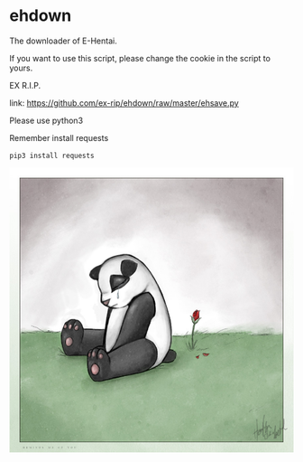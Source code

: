 # ehdown

The downloader of E-Hentai.

If you want to use this script, please change the cookie in the script to yours.

EX R.I.P.

link: https://github.com/ex-rip/ehdown/raw/master/ehsave.py

Please use python3

Remember install requests

```shell
pip3 install requests
```

![](https://github.com/ex-rip/ehdown/raw/master/ex.jpg)

